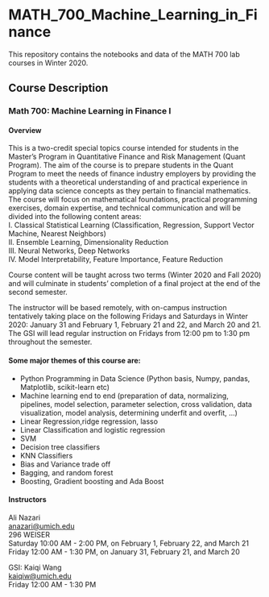 # MATH_700_Machine_Learning_in_Finance
This repository contains the notebooks and data of the MATH 700 lab courses in Winter 2020.


## Course Description
### Math 700: Machine Learning in Finance I
#### Overview
This is a two-credit special topics course intended for students in the Master’s Program in Quantitative Finance and Risk Management (Quant Program). The aim of the course is to prepare students in the Quant Program to meet the needs of finance industry employers by providing the students with a theoretical understanding of and practical experience in applying data science concepts as they pertain to financial mathematics. The course will focus on mathematical foundations, practical programming exercises, domain expertise, and technical communication and will be divided into the following content areas:
<br> I. Classical Statistical Learning (Classification, Regression, Support Vector Machine, Nearest Neighbors)
<br> II. Ensemble Learning, Dimensionality Reduction
<br> III. Neural Networks, Deep Networks
<br> IV. Model Interpretability, Feature Importance, Feature Reduction

Course content will be taught across two terms (Winter 2020 and Fall 2020) and will culminate in students’ completion of a final project at the end of the second semester.

The instructor will be based remotely, with on-campus instruction tentatively taking place on the following Fridays and Saturdays in Winter 2020: January 31 and February 1, February 21 and 22, and March 20 and 21. The GSI will lead regular instruction on Fridays from 12:00 pm to 1:30 pm throughout the semester.

#### Some major themes of this course are:
- Python Programming in Data Science (Python basis, Numpy, pandas, Matplotlib, scikit-learn etc)
- Machine learning end to end (preparation of data, normalizing, pipelines, model selection, parameter selection, cross validation, data visualization, model analysis, determining underfit and overfit, ...)
- Linear Regression,ridge regression, lasso
- Linear Classification and logistic regression
- SVM
- Decision tree classifiers
- KNN Classifiers 
- Bias and Variance trade off
- Bagging, and random forest
- Boosting, Gradient boosting and Ada Boost

#### Instructors
Ali Nazari<br>
anazari@umich.edu<br>
296 WEISER<br>
Saturday 10:00 AM - 2:00 PM, on February 1, February 22, and March 21<br>
Friday 12:00 AM - 1:30 PM, on January 31, February 21, and March 20<br>

GSI: Kaiqi Wang<br>
kaiqiw@umich.edu<br>
Friday 12:00 AM - 1:30 PM<br>
